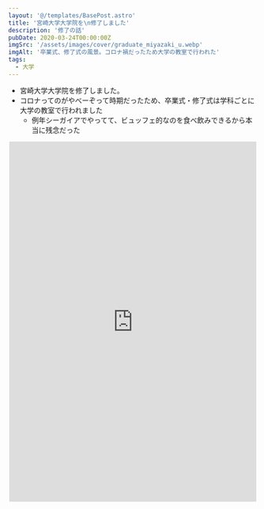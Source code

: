 ```yaml
---
layout: '@/templates/BasePost.astro'
title: '宮崎大学大学院を\n修了しました'
description: '修了の話'
pubDate: 2020-03-24T00:00:00Z
imgSrc: '/assets/images/cover/graduate_miyazaki_u.webp'
imgAlt: '卒業式、修了式の風景。コロナ禍だったため大学の教室で行われた'
tags: 
  - 大学
---
```


- 宮崎大学大学院を修了しました。
- コロナってのがやべーぞって時期だったため、卒業式・修了式は学科ごとに大学の教室で行われました
  - 例年シーガイアでやってて、ビュッフェ的なのを食べ飲みできるから本当に残念だった

<center>

<iframe src="https://www.facebook.com/plugins/post.php?href=https%3A%2F%2Fwww.facebook.com%2Ffuta.hirakoba.5%2Fposts%2Fpfbid0GQmidusRM8bGK3vdG5N31FpbX3ehCVdfvpY6skjpXyz3kCZFpHR5K4ka3B3P7fAql&show_text=true&width=500" width="500" height="729" style="border:none;overflow:hidden" scrolling="no" frameborder="0" allowfullscreen="true" allow="autoplay; clipboard-write; encrypted-media; picture-in-picture; web-share"></iframe>

</center>
